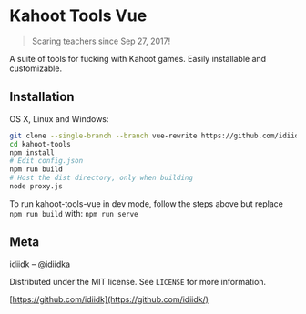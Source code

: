 # Kahoot Tools Vue
> Scaring teachers since Sep 27, 2017!

A suite of tools for fucking with Kahoot games. Easily installable and customizable.

## Installation

OS X, Linux and Windows:

```sh
git clone --single-branch --branch vue-rewrite https://github.com/idiidk/kahoot-tools.git
cd kahoot-tools
npm install
# Edit config.json
npm run build
# Host the dist directory, only when building
node proxy.js
```

To run kahoot-tools-vue in dev mode, follow the steps above but replace ```npm run build``` with: ```npm run serve```

## Meta

idiidk – [@idiidka](https://twitter.com/idiidka)

Distributed under the MIT license. See ``LICENSE`` for more information.

[https://github.com/idiidk](https://github.com/idiidk/)
